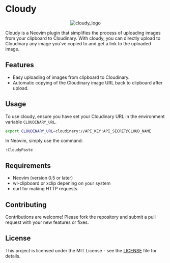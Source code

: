 # Cloudy

<p align="center">
  <img src="https://res.cloudinary.com/e2r2fx/image/upload/c_fit,h_200,w_200/v1701644578/tdfwqaud5jppgint6t1k.png" alt="cloudy_logo">
</p>

Cloudy is a Neovim plugin that simplifies the process of uploading images from your clipboard to Cloudinary. With cloudy, you can directly upload to Cloudinary any image you've copied to and get a link to the uploaded image.

## Features

- Easy uploading of images from clipboard to Cloudinary.
- Automatic copying of the Cloudinary image URL back to clipboard after upload.

## Usage

To use cloudy, ensure you have set your Cloudinary URL in the environment variable `CLOUDINARY_URL`.

```bash
export CLOUDINARY_URL=cloudinary://API_KEY:API_SECRET@CLOUD_NAME
```

In Neovim, simply use the command:

```vim
:CloudyPaste
```

## Requirements

- Neovim (version 0.5 or later)
- wl-clipboard or xclip depening on your system
- curl for making HTTP requests

## Contributing

Contributions are welcome! Please fork the repository and submit a pull request with your new features or fixes.

## License

This project is licensed under the MIT License - see the [LICENSE](LICENSE) file for details.
